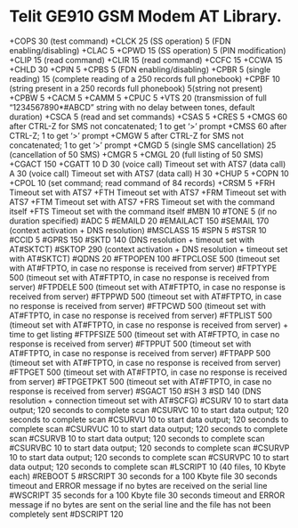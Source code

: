 # Telit GE910 GSM Modem AT Library.















+COPS	30 (test command)
+CLCK	25 (SS operation) 5 (FDN enabling/disabling)
+CLAC	5
+CPWD	15 (SS operation) 5 (PIN modification)
+CLIP	15 (read command)
+CLIR	15 (read command)
+CCFC	15
+CCWA	15
+CHLD	30
+CPIN	5
+CPBS	5 (FDN enabling/disabling)
+CPBR	5 (single reading)	15 (complete reading of a 250 records full phonebook)
+CPBF  	10 (string present in a 250 records full phonebook) 5(string not present)
+CPBW 	5
+CACM 	5
+CAMM 	5
+CPUC 	5
+VTS 	20 (transmission of full “1234567890*#ABCD” string with no delay between tones, default duration)
+CSCA 	5 (read and set commands)
+CSAS 	5
+CRES 	5
+CMGS	60 after CTRL-Z for SMS not concatenated; 1 to get ‘>’ prompt
+CMSS 	60 after CTRL-Z; 1 to get ‘>’ prompt
+CMGW 	5 after CTRL-Z for SMS not concatenated; 1 to get ‘>’ prompt
+CMGD	5 (single SMS cancellation) 25 (cancellation of 50 SMS)
+CMGR 	5
+CMGL 	20 (full listing of 50 SMS)
+CGACT 	150
+CGATT 		10
D			30 (voice call) Timeout set with ATS7 (data call)
A			30 (voice call)	Timeout set with ATS7 (data call)
H 			30
+CHUP 		5
+COPN 		10
+CPOL 		10 (set command; read command of 84 records)
+CRSM 		5
+FRH 		Timeout set with ATS7
+FTH 		Timeout set with ATS7
+FRM 		Timeout set with ATS7
+FTM 		Timeout set with ATS7
+FRS 		Timeout set with the command itself
+FTS 		Timeout set with the command itself
#MBN 		10
#TONE 		5 (if no duration specified)
#ADC 		5
#EMAILD 	20
#EMAILACT 	150
#SEMAIL 	170 (context activation + DNS resolution)
#MSCLASS 	15
#SPN 		5
#STSR 		10
#CCID 		5
#GPRS 		150
#SKTD		140 (DNS resolution + timeout set with AT#SKTCT)
#SKTOP		290 (context activation + DNS resolution + timeout set with AT#SKTCT)
#QDNS 		20
#FTPOPEN 	100
#FTPCLOSE	500 (timeout set with AT#FTPTO, in case no response is received from server)
#FTPTYPE	500 (timeout set with AT#FTPTO, in case no response is received from server)
#FTPDELE	500 (timeout set with AT#FTPTO, in case no response is received from server)
#FTPPWD	500 (timeout set with AT#FTPTO, in case no response is received from server)
#FTPCWD	500 (timeout set with AT#FTPTO, in case no response is received from server)
#FTPLIST	500 (timeout set with AT#FTPTO, in case no response is received from server) + time to get listing
#FTPFSIZE	500 (timeout set with AT#FTPTO, in case no response is received from server)
#FTPPUT 	500 (timeout set with AT#FTPTO, in case no response is received from server)
#FTPAPP 	500 (timeout set with AT#FTPTO, in case no response is received from server)
#FTPGET	500 (timeout set with AT#FTPTO, in case no response is received from server)
#FTPGETPKT	500 (timeout set with AT#FTPTO, in case no response is received from server)
#SGACT 	150
#SH 		3
#SD			140 (DNS resolution + connection timeout set with AT#SCFG)
#CSURV		10 to start data output; 120 seconds to complete scan
#CSURVC 	10 to start data output; 120 seconds to complete scan
#CSURVU	10 to start data output; 120 seconds to complete scan
#CSURVUC	10 to start data output; 120 seconds to complete scan
#CSURVB	10 to start data output; 120 seconds to complete scan
#CSURVBC	10 to start data output; 120 seconds to complete scan
#CSURVP	10 to start data output; 120 seconds to complete scan
#CSURVPC	10 to start data output; 120 seconds to complete scan
#LSCRIPT	10 (40 files, 10 Kbyte each)
#REBOOT	5
#RSCRIPT	30 seconds for a 100 Kbyte file 30 seconds timeout and ERROR message if no bytes are received on the serial line
#WSCRIPT	35 seconds for a 100 Kbyte file 30 seconds timeout and ERROR message if no bytes are sent on the serial line and the file has not been completely sent
#DSCRIPT	120
